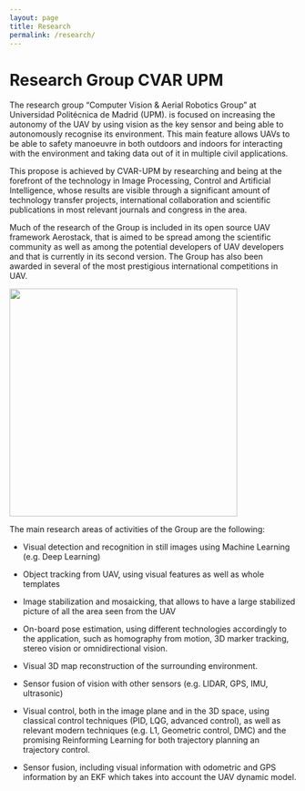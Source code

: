 ```yaml
---
layout: page
title: Research
permalink: /research/
---
```


# Research Group CVAR UPM

The research group “Computer Vision & Aerial Robotics Group” at Universidad Politécnica de Madrid (UPM). is focused on increasing the autonomy of the UAV by using vision as the key sensor and being able to autonomously recognise its environment. This main feature allows UAVs to be able to safety manoeuvre in both outdoors and indoors for interacting with the environment and taking data out of it in multiple civil applications.

This propose is achieved by CVAR-UPM by researching and being at the forefront of the technology in Image Processing, Control and Artificial Intelligence, whose results are visible through a significant amount of technology transfer projects, international collaboration and scientific publications in most relevant journals and congress in the area. 

Much of the research of the Group is included in its open source UAV framework Aerostack, that is aimed to be spread among the scientific community as well as among the potential developers of UAV developers and that is currently in its second version. The Group has also been awarded in several of the most prestigious international competitions in UAV. 

<a href="https://raw.githubusercontent.com/cvar-upm/cvar-upm.github.io/main/assets/photoObservingDrone.png">
       <img src="https://raw.githubusercontent.com/cvar-upm/cvar-upm.github.io/main/assets/photoObservingDrone.png" width=400>
   </a>

The main research areas of activities of the Group are the following:

- Visual detection and recognition in still images using Machine Learning (e.g. Deep Learning)

- Object tracking from UAV, using visual features as well as whole templates

- Image stabilization and mosaicking, that allows to have a large stabilized picture of all the area seen from the UAV

-	On-board pose estimation, using different technologies accordingly to the application, such as homography from motion, 3D marker tracking, stereo vision or omnidirectional vision.

-	Visual 3D map reconstruction of the surrounding environment.

- Sensor fusion of vision with other sensors (e.g. LIDAR, GPS, IMU, ultrasonic)

- Visual control, both in the image plane and in the 3D space, using classical control techniques (PID, LQG, advanced control), as well as relevant modern techniques (e.g. L1, Geometric control, DMC) and the promising Reinforming Learning for both trajectory planning an trajectory control.

- Sensor fusion, including visual information with odometric and GPS information by an EKF which takes into account the UAV dynamic model.

